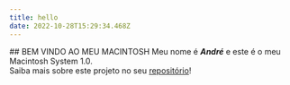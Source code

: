 ```yaml
---
title: hello
date: 2022-10-28T15:29:34.468Z
---
```

\#﻿# BEM VINDO AO MEU MACINTOSH
M﻿eu nome é ***André*** e este é o meu Macintosh System 1.0.\
S﻿aiba mais sobre este projeto no seu [repositório](https://github.com/andrerocco/macintosh-static-generated-site)!